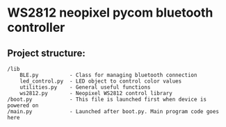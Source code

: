 # WS2812 neopixel pycom bluetooth controller

## Project structure:
```
/lib
    BLE.py          - Class for managing bluetooth connection
    led_control.py  - LED object to control color values
    utilities.py    - General useful functions
    ws2812.py       - Neopixel WS2812 control library
/boot.py            - This file is launched first when device is powered on
/main.py            - Launched after boot.py. Main program code goes here
```
